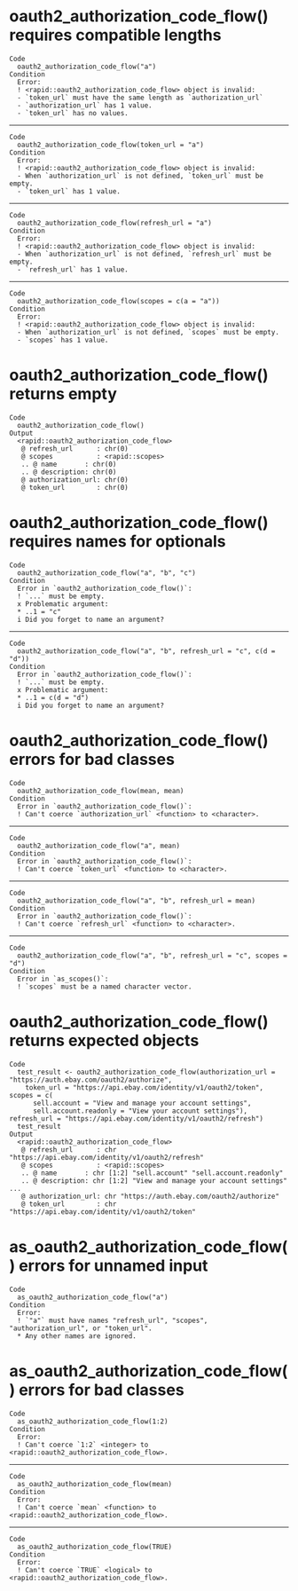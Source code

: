 # oauth2_authorization_code_flow() requires compatible lengths

    Code
      oauth2_authorization_code_flow("a")
    Condition
      Error:
      ! <rapid::oauth2_authorization_code_flow> object is invalid:
      - `token_url` must have the same length as `authorization_url`
      - `authorization_url` has 1 value.
      - `token_url` has no values.

---

    Code
      oauth2_authorization_code_flow(token_url = "a")
    Condition
      Error:
      ! <rapid::oauth2_authorization_code_flow> object is invalid:
      - When `authorization_url` is not defined, `token_url` must be empty.
      - `token_url` has 1 value.

---

    Code
      oauth2_authorization_code_flow(refresh_url = "a")
    Condition
      Error:
      ! <rapid::oauth2_authorization_code_flow> object is invalid:
      - When `authorization_url` is not defined, `refresh_url` must be empty.
      - `refresh_url` has 1 value.

---

    Code
      oauth2_authorization_code_flow(scopes = c(a = "a"))
    Condition
      Error:
      ! <rapid::oauth2_authorization_code_flow> object is invalid:
      - When `authorization_url` is not defined, `scopes` must be empty.
      - `scopes` has 1 value.

# oauth2_authorization_code_flow() returns empty

    Code
      oauth2_authorization_code_flow()
    Output
      <rapid::oauth2_authorization_code_flow>
       @ refresh_url      : chr(0) 
       @ scopes           : <rapid::scopes>
       .. @ name       : chr(0) 
       .. @ description: chr(0) 
       @ authorization_url: chr(0) 
       @ token_url        : chr(0) 

# oauth2_authorization_code_flow() requires names for optionals

    Code
      oauth2_authorization_code_flow("a", "b", "c")
    Condition
      Error in `oauth2_authorization_code_flow()`:
      ! `...` must be empty.
      x Problematic argument:
      * ..1 = "c"
      i Did you forget to name an argument?

---

    Code
      oauth2_authorization_code_flow("a", "b", refresh_url = "c", c(d = "d"))
    Condition
      Error in `oauth2_authorization_code_flow()`:
      ! `...` must be empty.
      x Problematic argument:
      * ..1 = c(d = "d")
      i Did you forget to name an argument?

# oauth2_authorization_code_flow() errors for bad classes

    Code
      oauth2_authorization_code_flow(mean, mean)
    Condition
      Error in `oauth2_authorization_code_flow()`:
      ! Can't coerce `authorization_url` <function> to <character>.

---

    Code
      oauth2_authorization_code_flow("a", mean)
    Condition
      Error in `oauth2_authorization_code_flow()`:
      ! Can't coerce `token_url` <function> to <character>.

---

    Code
      oauth2_authorization_code_flow("a", "b", refresh_url = mean)
    Condition
      Error in `oauth2_authorization_code_flow()`:
      ! Can't coerce `refresh_url` <function> to <character>.

---

    Code
      oauth2_authorization_code_flow("a", "b", refresh_url = "c", scopes = "d")
    Condition
      Error in `as_scopes()`:
      ! `scopes` must be a named character vector.

# oauth2_authorization_code_flow() returns expected objects

    Code
      test_result <- oauth2_authorization_code_flow(authorization_url = "https://auth.ebay.com/oauth2/authorize",
        token_url = "https://api.ebay.com/identity/v1/oauth2/token", scopes = c(
          sell.account = "View and manage your account settings",
          sell.account.readonly = "View your account settings"), refresh_url = "https://api.ebay.com/identity/v1/oauth2/refresh")
      test_result
    Output
      <rapid::oauth2_authorization_code_flow>
       @ refresh_url      : chr "https://api.ebay.com/identity/v1/oauth2/refresh"
       @ scopes           : <rapid::scopes>
       .. @ name       : chr [1:2] "sell.account" "sell.account.readonly"
       .. @ description: chr [1:2] "View and manage your account settings" ...
       @ authorization_url: chr "https://auth.ebay.com/oauth2/authorize"
       @ token_url        : chr "https://api.ebay.com/identity/v1/oauth2/token"

# as_oauth2_authorization_code_flow() errors for unnamed input

    Code
      as_oauth2_authorization_code_flow("a")
    Condition
      Error:
      ! `"a"` must have names "refresh_url", "scopes", "authorization_url", or "token_url".
      * Any other names are ignored.

# as_oauth2_authorization_code_flow() errors for bad classes

    Code
      as_oauth2_authorization_code_flow(1:2)
    Condition
      Error:
      ! Can't coerce `1:2` <integer> to <rapid::oauth2_authorization_code_flow>.

---

    Code
      as_oauth2_authorization_code_flow(mean)
    Condition
      Error:
      ! Can't coerce `mean` <function> to <rapid::oauth2_authorization_code_flow>.

---

    Code
      as_oauth2_authorization_code_flow(TRUE)
    Condition
      Error:
      ! Can't coerce `TRUE` <logical> to <rapid::oauth2_authorization_code_flow>.

